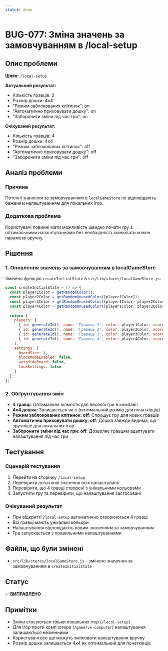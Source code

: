 ```yaml
---
status: done
---
```


# BUG-077: Зміна значень за замовчуванням в /local-setup

## Опис проблеми

**Шлях:** `/local-setup`

**Актуальний результат:** 
- Кількість гравців: 2
- Розмір дошки: 4x4
- "Режим заблокованих клітинок": on
- "Автоматично приховувати дошку": on
- "Заборонити зміни під час гри": on

**Очікуваний результат:**
- Кількість гравців: 4
- Розмір дошки: 4x4
- "Режим заблокованих клітинок": off
- "Автоматично приховувати дошку": off
- "Заборонити зміни під час гри": off

## Аналіз проблеми

### Причина
Поточні значення за замовчуванням в `localGameStore` не відповідають бажаним налаштуванням для локальних ігор.

### Додаткова проблема
Користувачі повинні мати можливість швидко почати гру з оптимальними налаштуваннями без необхідності змінювати кожен параметр вручну.

## Рішення

### 1. Оновлення значень за замовчуванням в localGameStore
Змінено функцію `createInitialState` в `src/lib/stores/localGameStore.js`:

```javascript
const createInitialState = () => {
  const player1Color = getRandomColor();
  const player2Color = getRandomUnusedColor([player1Color]);
  const player3Color = getRandomUnusedColor([player1Color, player2Color]);
  const player4Color = getRandomUnusedColor([player1Color, player2Color, player3Color]);
  
  return {
    players: [
      { id: generateId(), name: 'Гравець 1', color: player1Color, score: 0 },
      { id: generateId(), name: 'Гравець 2', color: player2Color, score: 0 },
      { id: generateId(), name: 'Гравець 3', color: player3Color, score: 0 },
      { id: generateId(), name: 'Гравець 4', color: player4Color, score: 0 }
    ],
    settings: {
      boardSize: 4,
      blockModeEnabled: false,
      autoHideBoard: false,
      lockSettings: false
    }
  };
};
```

### 2. Обґрунтування змін
- **4 гравці**: Оптимальна кількість для веселої гри в компанії
- **4x4 дошка**: Залишається як є (оптимальний розмір для початківців)
- **Режим заблокованих клітинок: off**: Спрощує гру для нових гравців
- **Автоматично приховувати дошку: off**: Дошка завжди видима, що зручніше для локальних ігор
- **Заборонити зміни під час гри: off**: Дозволяє гравцям адаптувати налаштування під час гри

## Тестування

### Сценарій тестування
1. Перейти на сторінку `/local-setup`
2. Перевірити початкові значення всіх налаштувань
3. Перевірити, що 4 гравці створені з унікальними кольорами
4. Запустити гру та перевірити, що налаштування застосовані

### Очікуваний результат
- При відкритті `/local-setup` автоматично створюються 4 гравці
- Всі гравці мають унікальні кольори
- Налаштування відповідають новим значенням за замовчуванням
- Гра запускається з правильними налаштуваннями

## Файли, що були змінені

- `src/lib/stores/localGameStore.js` - змінено значення за замовчуванням в `createInitialState`

## Статус

✅ **ВИПРАВЛЕНО**

## Примітки

- Зміни стосуються тільки локальних ігор (`/local-setup`)
- Для ігор проти комп'ютера (`/game/vs-computer`) налаштування залишаються незмінними
- Користувачі все ще можуть змінювати налаштування вручну
- Розмір дошки залишається 4x4 як оптимальний для початківців 